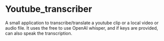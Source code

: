 # Youtube_transcriber
A small application to transcribe/translate a youtube clip or a local video or audio file. It uses the free to use OpenAI whisper, and if keys are provided, can also speak the transcription.
